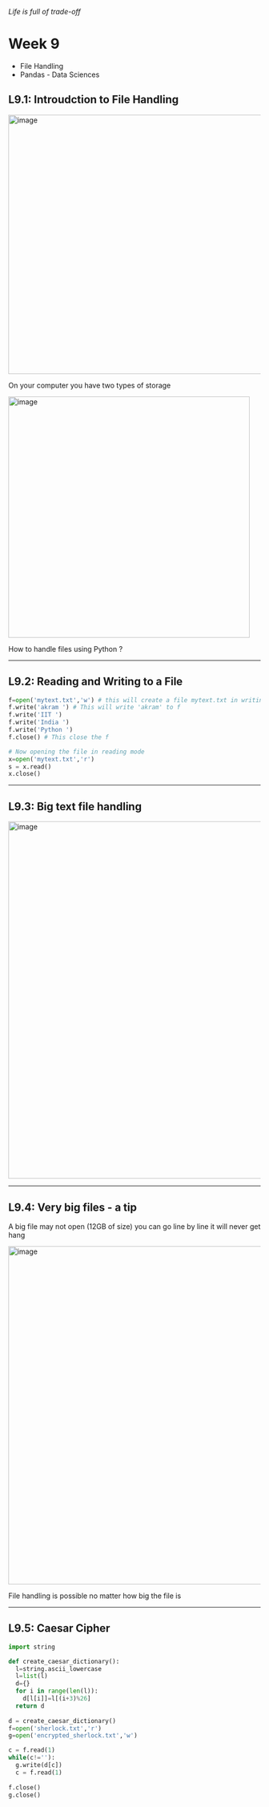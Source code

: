 *Life is full of trade-off*
# Week 9
* File Handling
* Pandas - Data Sciences

## L9.1: Introudction to File Handling

<img width="518" alt="image" src="https://user-images.githubusercontent.com/52348635/155841471-ff3cd20c-2464-44e6-ae53-9e8005feeee2.png">

On your computer you have two types of storage

<img width="482" alt="image" src="https://user-images.githubusercontent.com/52348635/155841525-a1cb5f19-13de-45a8-b1b1-95b168c46a90.png">

How to handle files using Python ?

***

## L9.2: Reading and Writing to a File

```python
f=open('mytext.txt','w') # this will create a file mytext.txt in writing mode
f.write('akram ') # This will write 'akram' to f
f.write('IIT ')
f.write('India ')
f.write('Python ')
f.close() # This close the f

# Now opening the file in reading mode
x=open('mytext.txt','r')
s = x.read()
x.close()

```

***

## L9.3: Big text file handling

<img width="714" alt="image" src="https://user-images.githubusercontent.com/52348635/155842598-5b7afc0e-c4fd-4683-b7f6-907c9bf1cf64.png">

***

## L9.4: Very big files - a tip
A big file may not open (12GB of size)
you can go line by line
it will never get hang

<img width="676" alt="image" src="https://user-images.githubusercontent.com/52348635/155842828-de0b265a-89b2-42ba-a8b2-29c463fc0b26.png">

File handling is possible no matter how big the file is

***

## L9.5: Caesar Cipher

```python
import string

def create_caesar_dictionary():
  l=string.ascii_lowercase
  l=list(l)
  d={}
  for i in range(len(l)):
    d[l[i]]=l[(i+3)%26]
  return d
  
d = create_caesar_dictionary()
f=open('sherlock.txt','r')
g=open('encrypted_sherlock.txt','w')

c = f.read(1)
while(c!=''):
  g.write(d[c])
  c = f.read(1)
  
f.close()
g.close()

```
